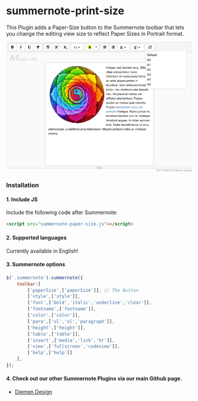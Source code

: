 # summernote-print-size

This Plugin adds a Paper-Size button to the Summernote toolbar that lets you change the editing view size to reflect Paper Sizes in Portrait format.

![summernote-paper-size](summernote-paper-size.png)

### Installation

#### 1. Include JS

Include the following code after Summernote:

```html
<script src="summernote-paper-size.js"></script>
```

#### 2. Supported languages

Currently available in English!

#### 3. Summernote options

```javascript
$('.summernote').summernote({
    toolbar:[
        ['paperSize',['paperSize']], // The Button
        ['style',['style']],
        ['font',['bold','italic','underline','clear']],
        ['fontname',['fontname']],
        ['color',['color']],
        ['para',['ul','ol','paragraph']],
        ['height',['height']],
        ['table',['table']],
        ['insert',['media','link','hr']],
        ['view',['fullscreen','codeview']],
        ['help',['help']]
    ],
});
```

#### 4. Check out our other Summernote Plugins via our main Github page.
- [Diemen Design](https://github.com/DiemenDesign/)
